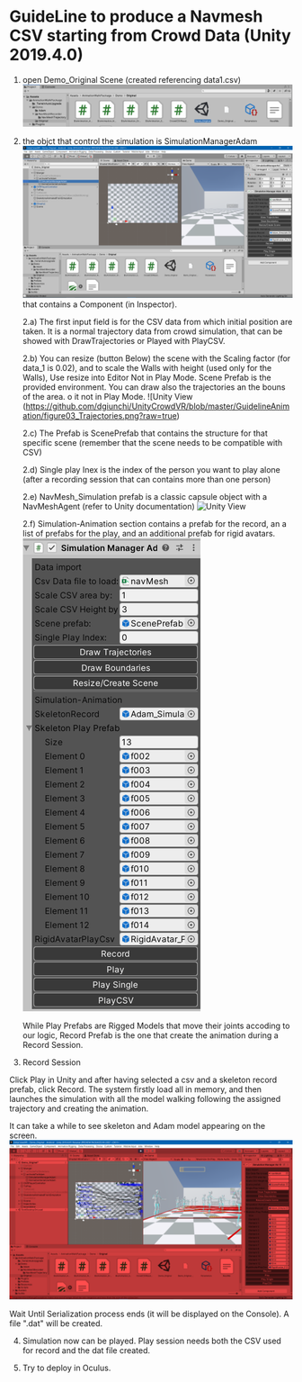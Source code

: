 # GuideLine to produce a Navmesh CSV starting from Crowd Data (Unity 2019.4.0)

1) open Demo_Original Scene (created referencing data1.csv)
![Unity View](https://github.com/dgiunchi/UnityCrowdVR/blob/master/GuidelineAnimation/figure01_AnimationScene.png?raw=true)


2) the objct that control the simulation is SimulationManagerAdam ![Unity View](https://github.com/dgiunchi/UnityCrowdVR/blob/master/GuidelineAnimation/figure02_Manager.png?raw=true) that contains a Component (in Inspector).

    2.a) The first input field is for the CSV data from which initial position are taken. It is a normal trajectory data from crowd simulation, that can be showed  with DrawTrajectories or Played with PlayCSV.
    
    2.b) You can resize (button Below) the scene with the Scaling factor (for data_1 is 0.02), and to scale the Walls with height (used only for the Walls), Use resize into Editor Not in Play Mode. Scene Prefab is the provided environment. You can draw also the trajectories an the bouns of the area. o it not in Play Mode. 
    ![Unity View (https://github.com/dgiunchi/UnityCrowdVR/blob/master/GuidelineAnimation/figure03_Trajectories.png?raw=true)
    
    2.c) The Prefab is ScenePrefab that contains the structure for that specific scene (remember that the scene needs to be compatible with CSV)
    
    2.d) Single play Inex is the index of the person you want to play alone (after a recording session that can contains more than one person)
    
    2.e) NavMesh_Simulation prefab is a classic capsule object with a NavMeshAgent (refer to Unity documentation) ![Unity View](https://github.com/dgiunchi/UnityCrowdVR/blob/master/GuidelineAnimation/figure03_NavMeshPrefab.png?raw=true)
    
    2.f) Simulation-Animation section contains a prefab for the record, an a list of prefabs for the play, and an additional prefab for rigid avatars. ![Unity View](https://github.com/dgiunchi/UnityCrowdVR/blob/master/GuidelineAnimation/figure04_Prefabs.png?raw=true)
    
    While Play Prefabs are Rigged Models that move their joints accoding to our logic, Record Prefab is the one that create the animation during a Record Session.

3) Record Session

Click Play in Unity and after having selected a csv and a skeleton record prefab, click Record. The system firstly load all in memory, and then launches the simulation with all the model walking following the assigned trajectory and creating the animation.

It can take a while to see skeleton and Adam model appearing on the screen. ![Unity View](https://github.com/dgiunchi/UnityCrowdVR/blob/master/GuidelineAnimation/figure05_Record.png?raw=true)

Wait Until Serialization process ends (it will be displayed on the Console). A file ".dat" will be created.

4) Simulation now can be played. Play session needs both the CSV used for record and the dat file created.

5) Try to deploy in Oculus.

